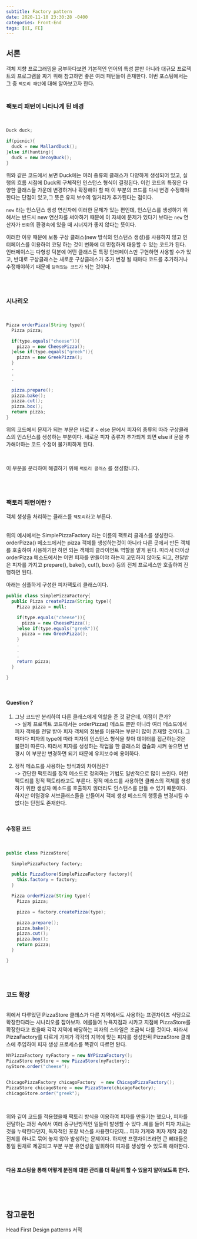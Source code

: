 ```yaml
---
subtitle: Factory pattern
date: 2020-11-10 23:30:28 -0400
categories: Front-End 
tags: [UI, FE]
---
```


## 서론
객체 지향 프로그래밍을 공부하다보면 기본적인 언어의 특성 뿐만 아니라 대규모 프로젝트의 프로그램을 짜기 위해 참고하면 좋은 여러 패턴들이 존재한다. 이번 포스팅에서는 그 중 `팩토리 패턴`에 대해 알아보고자 한다.
<br><br>

### 팩토리 패턴이 나타나게 된 배경
<br>

```java
Duck duck;

if(picnic){
  duck = new MallardDuck();
}else if(hunting){
  duck = new DecoyDuck();
}
```

위와 같은 코드에서 보면 Duck에는 여러 종류의 클래스가 다양하게 생성되어 있고, 실행의 흐름 시점에 Duck의 구체적인 인스턴스 형식이 결정된다. 이런 코드의 특징은 다양한 클래스들 가운데 변경하거나 확장해야 할 때 이 부분의 코드를 다시 변경 수정해야한다는 단점이 있고,그 뜻은 유지 보수의 일거리가 추가된다는 점이다. 
<br>

`new` 라는 인스턴스 생성 연산자에 이러한 문제가 있는 편인데, 인스턴스를 생성하기 위해서는 반드시 new 연산자를 써야하기 때문에 이 자체에 문제가 있다기 보다는 `new` 연산자가 `변화`의 환경속에 있을 때 시너지가 좋지 않다는 뜻이다.
<br>

이러한 이유 때문에 보통 구상 클래스(new 방식의 인스턴스 생성)를 사용하지 않고 인터페이스를 이용하여 코딩 하는 것이 변화에 더 민첩하게 대응할 수 있는 코드가 된다. 인터페이스는 다형성 덕분에 어떤 클래스든 특정 인터페이스만 구현하면 사용할 수가 있고, 반대로 구상클래스는 새로운 구상클래스가 추가 변경 될 때마다 코드를 추가하거나 수정해야하기 때문에 `닫혀있는 코드`가 되는 것이다.

<br><br>

### 시나리오
<br>

```java
Pizza orderPizza(String type){
  Pizza pizza;

  if(type.equals("cheese")){
    pizza = new CheesePizza();
  }else if(type.equals("greek")){
    pizza = new GreekPizza();
  }
  .
  .
  .

  pizza.prepare();
  pizza.bake();
  pizza.cut();
  pizza.box();
  return pizza;
}

```

위의 코드에서 문제가 되는 부분은 바로 if ~ else 문에서 피자의 종류의 따라 구상클래스의 인스턴스를 생성하는 부분이다. 새로운 피자 종류가 추가되게 되면 else if 문을 추가해야하는 코드 수정이 불가피하게 된다.

<br>

이 부분을 분리하여 해결하기 위해 `팩토리 클래스` 를 생성합니다.

<br><br>

### 팩토리 패턴이란 ?

객체 생성을 처리하는 클래스를 `팩토리`라고 부른다. 

<br>
위의 예시에서는 SimplePizzaFactory 라는 이름의 팩토리 클래스를 생성한다.
orderPizza() 메소드에서는 pizza 객체를 생성하는것이 아니라 다른 곳에서 만든 객체를 호출하여 사용하기만 하면 되는 객체의 클라이언트 역할을 맡게 된다. 따라서 더이상 orderPizza 메소드에서는 어떤 피자를 만들어야 하는지 고민하지 않아도 되고, 전달받은 피자를 가지고 prepare(), bake(), cut(), box() 등의 전체 프로세스만 호출하여 진행하면 된다.

아래는 심플하게 구성한 피자팩토리 클래스이다.

```java
public class SimplePizzaFactory{
  public Pizza createPizza(String type){
    Pizza pizza = null;

    if(type.equals("cheese")){
      pizza = new CheesePizza();
    }else if(type.equals("greek")){
      pizza = new GreekPizza();
    }
    .
    .
    .
    return pizza;
  }
  
}
```

<br>

#### Question ?
1. 그냥 코드만 분리하여 다른 클래스에게 역할을 준 것 같은데, 이점이 큰가?<br>
  -> 실제 프로젝트 코드에서는 orderPizza() 메소드 뿐만 아니라 여러 메소드에서 피자 객체를 전달 받아 피자 객체의 정보를 이용하는 부분이 많이 존재할 것이다. 그때마다 피자의 type에 따라 피자의 인스턴스 형식을 찾아 데이터를 접근하는것은 불편이 따른다. 따라서 피자를 생성하는 작업을 한 클래스의 캡슐화 시켜 놓으면 변경시 이 부분만 변경하면 되기 때문에 유지보수에 용이하다.

1. 정적 메소드를 사용하는 방식과의 차이점은? <br>
  -> 간단한 팩토리를 정적 메소드로 정의하는 기법도 일반적으로 많이 쓰인다. 이런 팩토리를 정적 팩토리라고도 부른다. 정적 메소드를 사용하면 클래스의 객체를 생성하기 위한 생성자 메소드를 호출하지 않더라도 인스턴스를 만들 수 있기 때문이다. 하지만 이럴경우 서브클래스들을 만들어서 객체 생성 메소드의 행동을 변경시킬 수 없다는 단점도 존재한다.

<br>

#### 수정된 코드

<br>

```java
public class PizzaStore{

  SimplePizzaFactory factory;

  public PizzaStore(SimplePizzaFactory factory){
    this.factory = factory;
  }

  Pizza orderPizza(String type){
    Pizza pizza;

    pizza = factory.createPizza(type);

    pizza.prepare();
    pizza.bake();
    pizza.cut();
    pizza.box();
    return pizza;
  }

}

```
<br>
<br>

### 코드 확장
<br>
위에서 다루었던 PizzaStore 클래스가 다른 지역에서도 사용하는 프랜차이즈 식당으로 확장한다라는 시나리오를 잡아보자. 예를들어 뉴욕지점과 시카고 지점에 PizzaStore를 확장한다고 봤을때 각각 지역에 해당하는 피자의 스타일은 조금씩 다를 것이다. 따라서 PizzaFactory를 다르게 가져가 각각의 지역에 맞는 피자를 생성한뒤 PizzaStore 클래스에 주입하여 피자 생성 프로세스를 똑같이 따르면 돤다.
<br>

```java
NYPizzaFactory nyFactory = new NYPizzaFactory();
PizzaStore nyStore = new PizzaStore(nyFactory);
nyStore.order("cheese");


ChicagoPizzaFactory chicagoFactory  = new ChicagoPizzaFactory();
PizzaStore chicagoStore = new PizzaStore(chicagoFactory);
chicagoStore.order("greek");
```
<br>


위와 깉이 코드를 적용했을때 팩토리 방식을 이용하여 피자를 만들기는 했으나, 피자를 전달하는 과정 속에서 여러 중구난방적인 일들이 발생할 수 있다 .예를 들어 피자 자르는 것을 누락한다던지, 독자적인 포장 박스를 사용한다던지... 피자 가게와 피자 제작 과정 전체를 하나로 묶어 놓지 않아 발생하는 문제이다. 하지만 프랜차이즈라면 큰 뼈대들은 통일 된채로 제공되고 부분 부분 유연성을 발휘하여 피자를 생성할 수 있도록 해야한다.

<br>

**다음 포스팅을 통해 어떻게 분점에 대한 관리를 더 확실히 할 수 있을지 알아보도록 한다.**

<br>
<br>
<br>

## 참고문헌 

Head First Design patterns 서적